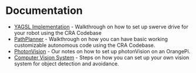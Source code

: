 # Documentation

- [YAGSL Implementation](https://github.com/Chicago-Robotics-Alliance/documentation/blob/main/2025_YAGSL.md) - Walkthrough on how to set up swerve drive for your robot using the CRA Codebase
- [PathPlanner](https://github.com/Chicago-Robotics-Alliance/documentation/blob/main/2025_PathPlanner.md) - Walkthrough on how you can have basic working customizable autonomous code using the CRA Codebase.
- [PhotonVision](https://docs.google.com/document/d/1cDszW4L4ovUtGF3Wdk5iWv_CuAd3GfeWV83lmBKgJjw) - Our notes on how to set up photonVision on an OrangePi.
- [Computer Vision System](https://docs.google.com/document/d/1YZsBjGLycvG5UHloW0Er9SSpe86IoP-Lb-Nwcu10WFA/edit?usp=sharing) - Steps on how you can set up your own vision system for object detection and avoidance.
